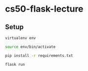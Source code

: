 # cs50-flask-lecture

## Setup

```zsh
virtualenv env
```

```zsh
source env/bin/activate
```

```zsh
pip install -r requirements.txt
```

```zsh
flask run
```
